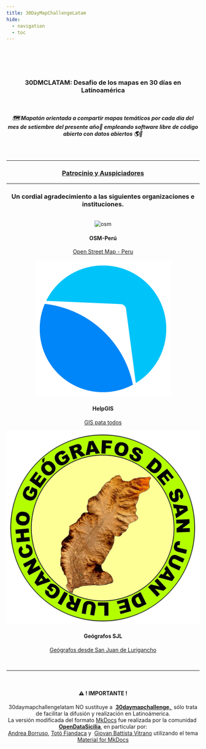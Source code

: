 ```yaml
---
title: 30DayMapChallengeLatam
hide:
  - navigation
  - toc
---
```

<style>
.md-typeset .md-content__button {display: none!important; }
.md-footer__inner {   display: none!important; }
.md-typeset h1, .md-typeset h2 {   display: none!important; }
.md-typeset h5 {text-transform: none!important; color: #212529!important;}
.md-typeset h3 { font-weight: bold!important; color: #212529!important;}
</style>
 <body> 
<header>
  <!-- css home  -->
<link rel="stylesheet" href="stylesheets/hfc_home.css"> 
<link rel="stylesheet" href="https://maxcdn.bootstrapcdn.com/font-awesome/4.7.0/css/font-awesome.min.css"> 
<link href="https://cdnjs.cloudflare.com/ajax/libs/font-awesome/5.15.3/css/all.min.css" rel="stylesheet" type="text/css"/> 
<!-- Masthead-->
        <header class="masthead">
            <div class="container">
          </div>
          </header>
     <br>
        <section class="page-section" id="services">
              <div class="container">
                <div class="text-center">
                <h3 class="main_title">30DMCLATAM: Desafío de los mapas en 30 días en Latinoamérica</h3><br>
  <h5 class="sub_title">🗺️ Mapatón orientada a compartir mapas temáticos por cada día del mes de setiembre del presente año📅 empleando software libre de código abierto con datos abiertos 🌎🐧</h5> <br>
  <hr>
  <h3 class="main_title">  <a href="https://hfcqgis.opendatasicilia.it/esempi/lista_esempi/" title="Patrocinio y Auspiciadores" target="_parent">Patrocinio y Auspiciadores</a></h3>

 <hr>
   
<!-- inizio testo Gter -->
<!-- <a href="https://github.com/pigreco/geobreack_02_by_Gter" target="_blank"><img class="center" src="img/geobreak_02_gter.jpg" alt="GeoBreak 02 Gter | Programma" title="GeoBreak 02 Gter | Programma"/></a>
<h5 class="service_title">
 <a href="https://mailchi.mp/a50b90870c50/in-arrivo-primo-geobreak-ottobre?fbclid=IwAR1ZFUGegfy9XKiW0ien4DFi25dvEbqh3FWgUPudG7_1aMhukBWN4PRUES8" title="GeoBreak 02 Gter | Programma" target="_blank">Programma</a><br>
  <!--  fine testo Gter -->
<link rel="stylesheet" href="https://cdnjs.cloudflare.com/ajax/libs/font-awesome/4.7.0/css/font-awesome.min.css">
<body>  
<link href="./stylesheets/alternativo.css" rel="stylesheet">
  <!-- Team -->
    <div class="container">
      <div class="row">
        <div class="col-lg-12 text-center">
      <!--    <h2 class="section-heading text-uppercase">CHI SIAMO</h2> -->
          <h3 class="section-subheading text-muted">Un cordial agradecimiento a las siguientes organizaciones  e instituciones.</h3>
        </div>
      </div>
      <br>
      <div class="row">
        <div class="col-sm-4">
          <div class="team-member">
            <img class="mx-auto rounded-circle" src="https://wiki.openstreetmap.org/w/images/e/ec/OSM_Peru_logo.svg" alt="osm">
            <h4>OSM-Perú</h4>
          <p class="text-muted"><a href="../autore/" title="Salvatore Fiandaca | Autore e curatore di HfcQGIS" target="_self">Open Street Map - Peru</a></p> 
				<div>
                <a href="https://twitter.com/aborruso" title="Andrea Borruso" target="_blank">
                 <span class="fa-stack fa-lg">
                <i class="fa fa-circle fa-stack-2x"></i>
                <i class="fa fa-twitter fa-stack-1x fa-inverse"></i>
              </span> </a>
				</div>
          </div>
        </div>
        <div class="col-sm-4">
          <div class="team-member">
            <img class="mx-auto rounded-circle" src="./img/helpgis.jpg" alt="">
            <h4>HelpGIS</a></h4>
        <p class="text-muted"><a href="../autore/" title="helpgis" target="_self">GIS pata todos </a></p> 
			<div>
                <a href="#" title="helpgis" target="_blank">
                 <span class="fa-stack fa-lg">
                <i class="fa fa-circle fa-stack-2x"></i>
                <i class="fa fa-twitter fa-stack-1x fa-inverse"></i>
              </span> </a>
				</div>
          </div>
        </div>
        <div class="col-sm-4">
          <div class="team-member">
            <img class="mx-auto rounded-circle" src="./img/geografos_sjl.jpg" alt="">
            <h4>Geógrafos SJL</h4>
            <p class="text-muted"><a href="../webmaster/gbvitrano/" title="geografos_sjl" target="_self">Geógrafos desde San Juan de Lurigancho</a></p> 
			 <div><a href="" title="geografos_sjl" target="_blank">
                 <span class="fa-stack fa-lg">
                <i class="fa fa-circle fa-stack-2x"></i>
                <i class="fa fa-twitter fa-stack-1x fa-inverse"></i>
              </span></a>
              </div>
          </div>
        </div>
      </div>
      <div class="row">
        <div class="col-lg-8 mx-auto text-center">
        </div>
      </div>
    </div>
</body> 

<div class="container">
  <div class="row align-items-center justify-content-center justify-content-lg-between">
   <div class="col-lg-12">
      <div class="header_hero_content mt-45"> 
      <br><hr><br>
    <h4 class="service_title"> ⚠️ ! IMPORTANTE !</h4>
      <p class="wow fadeInUp" data-wow-duration="1.3s" data-wow-delay="1.1s">
      30daymapchallengelatam NO sustituye a 
      <a href="https://30daymapchallenge.com/" title="30daymapchallenge" target="_blank">
      <b>30daymapchallenge, </b>
      </a> sólo trata de facilitar la difusión y realización en Latinoámerica.
      <br>
      La versión modificada del formato <a href="https://squidfunk.github.io/mkdocs-material/" title="MkDocs" target="_blank">MkDocs</a>
      fue realizada por la comunidad <a href="https://hfcqgis-md.readthedocs.io/it/latest/ods/" title="OpenDataSicilia">
      <strong>OpenDataSicilia</strong></a>, en particular por:<br>
       <a href="https://twitter.com/aborruso" title="Andrea Borruso" target="_blank">Andrea Borruso</a>,
       <a href="https://twitter.com/totofiandaca" title="Totò Fiandaca" target="_blank">Totò Fiandaca</a> y 
       <a href="https://twitter.com/gbvitrano" title="Giovan Battista Vitrano" target="_blank">Giovan Battista Vitrano</a> 
       utilizando el tema <a href="https://squidfunk.github.io/mkdocs-material/" target="_blank" rel="noopener">
       Material for MkDocs
       </a></p>
      </div> 
</div>

</body>